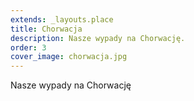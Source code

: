 ```yaml
---
extends: _layouts.place
title: Chorwacja
description: Nasze wypady na Chorwację.
order: 3
cover_image: chorwacja.jpg
---
```


Nasze wypady na Chorwację